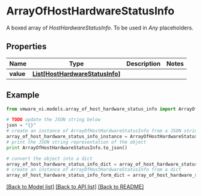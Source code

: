# ArrayOfHostHardwareStatusInfo

A boxed array of *HostHardwareStatusInfo*. To be used in *Any* placeholders. 

## Properties
Name | Type | Description | Notes
------------ | ------------- | ------------- | -------------
**value** | [**List[HostHardwareStatusInfo]**](HostHardwareStatusInfo.md) |  | 

## Example

```python
from vmware_vi.models.array_of_host_hardware_status_info import ArrayOfHostHardwareStatusInfo

# TODO update the JSON string below
json = "{}"
# create an instance of ArrayOfHostHardwareStatusInfo from a JSON string
array_of_host_hardware_status_info_instance = ArrayOfHostHardwareStatusInfo.from_json(json)
# print the JSON string representation of the object
print ArrayOfHostHardwareStatusInfo.to_json()

# convert the object into a dict
array_of_host_hardware_status_info_dict = array_of_host_hardware_status_info_instance.to_dict()
# create an instance of ArrayOfHostHardwareStatusInfo from a dict
array_of_host_hardware_status_info_form_dict = array_of_host_hardware_status_info.from_dict(array_of_host_hardware_status_info_dict)
```
[[Back to Model list]](../README.md#documentation-for-models) [[Back to API list]](../README.md#documentation-for-api-endpoints) [[Back to README]](../README.md)


